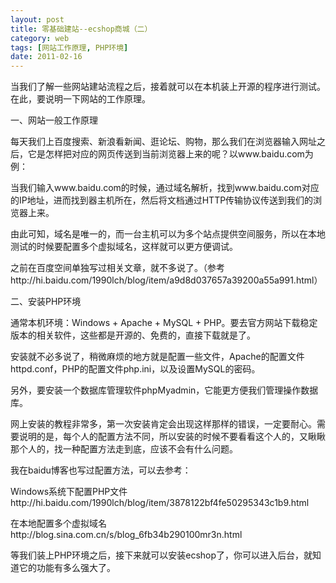 ```yaml
---
layout: post
title: 零基础建站--ecshop商城（二）
category: web
tags: [网站工作原理, PHP环境]
date: 2011-02-16
---
```

<p>当我们了解一些网站建站流程之后，接着就可以在本机装上开源的程序进行测试。在此，要说明一下网站的工作原理。</p>
<p>一、网站一般工作原理</p>
<p>每天我们上百度搜索、新浪看新闻、逛论坛、购物，那么我们在浏览器输入网址之后，它是怎样把对应的网页传送到当前浏览器上来的呢？以www.baidu.com为例：</p>
<p>当我们输入www.baidu.com的时候，通过域名解析，找到www.baidu.com对应的IP地址，进而找到器主机所在，然后将文档通过HTTP传输协议传送到我们的浏览器上来。</p>
<p>由此可知，域名是唯一的，而一台主机可以为多个站点提供空间服务，所以在本地测试的时候要配置多个虚拟域名，这样就可以更方便调试。</p>
<p>之前在百度空间单独写过相关文章，就不多说了。（参考http://hi.baidu.com/1990lch/blog/item/a9d8d037657a39200a55a991.html）</p>
<p>二、安装PHP环境</p>
<p>通常本机环境：Windows + Apache + MySQL + PHP。要去官方网站下载稳定版本的相关软件，这些都是开源的、免费的，直接下载就是了。</p>
<p>安装就不必多说了，稍微麻烦的地方就是配置一些文件，Apache的配置文件httpd.conf，PHP的配置文件php.ini，以及设置MySQL的密码。</p>
<p>另外，要安装一个数据库管理软件phpMyadmin，它能更方便我们管理操作数据库。</p>
<p>网上安装的教程非常多，第一次安装肯定会出现这样那样的错误，一定要耐心。需要说明的是，每个人的配置方法不同，所以安装的时候不要看看这个人的，又瞅瞅那个人的，找一种配置方法走到底，应该不会有什么问题。</p>
<p>我在baidu博客也写过配置方法，可以去参考：</p>
<p>Windows系统下配置PHP文件&nbsp;&nbsp; http://hi.baidu.com/1990lch/blog/item/3878122bf4fe50295343c1b9.html</p>
<p>在本地配置多个虚拟域名&nbsp; http://blog.sina.com.cn/s/blog_6fb34b290100mr3n.html</p>
<p>等我们装上PHP环境之后，接下来就可以安装ecshop了，你可以进入后台，就知道它的功能有多么强大了。</p>
<p><img alt="" src="file:///C:/DOCUME%7E1/ADMINI%7E1/LOCALS%7E1/Temp/moz-screenshot.png" /></p>
